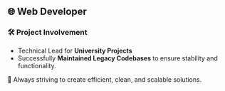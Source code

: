 ## 🌐 Web Developer  

### 🛠️ Project Involvement  
- Technical Lead for **University Projects**  
- Successfully **Maintained Legacy Codebases** to ensure stability and functionality.  

🚀 Always striving to create efficient, clean, and scalable solutions.  


<!--
**syamimiesuhaimi/syamimiesuhaimi** is a ✨ _special_ ✨ repository because its `README.md` (this file) appears on your GitHub profile.

Here are some ideas to get you started:

- 🔭 I’m currently working on ...
- 🌱 I’m currently learning ...
- 👯 I’m looking to collaborate on ...
- 🤔 I’m looking for help with ...
- 💬 Ask me about ...
- 📫 How to reach me: ...
- 😄 Pronouns: ...
- ⚡ Fun fact: ...
-->
